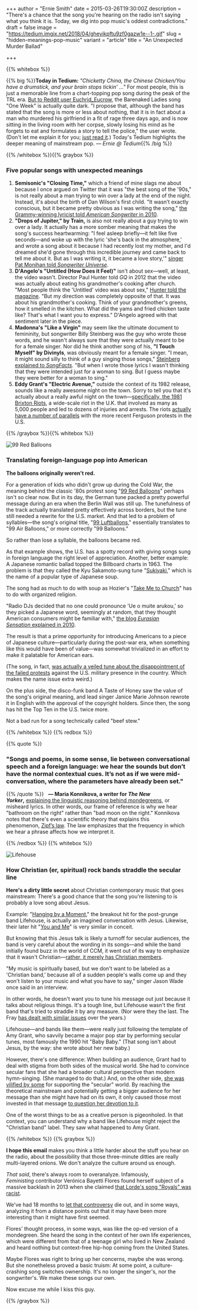 +++
author = "Ernie Smith"
date = 2015-03-26T19:30:00Z
description = "There's a chance that the song you're hearing on the radio isn't saying what you think it is. Today, we dig into pop music's oddest contradictions."
draft = false
image = "https://tedium.imgix.net/2018/04/gheyikpftu9zf0gazw1e--1-.gif"
slug = "hidden-meanings-pop-music"
variant = "article"
title = "An Unexpected Murder Ballad"

+++

{{% whitebox %}}

{{% big %}}**Today in Tedium:** _"Chicketty China, the Chinese Chicken/You have a drumstick, and your brain stops tickin' …"_ For most people, this is just a memorable line from a chart-topping pop song during the peak of the TRL era. [But to Reddit user Euchrid_Eucrow](http://www.reddit.com/r/FanTheories/comments/300c65/the_barenaked_ladies_song_one_week_is_about_a_man/), the Barenaked Ladies song "One Week" is actually quite dark. "I propose that, although the band has stated that the song is more or less about nothing, that it is in fact about a man who murdered his girlfriend in a fit of rage three days ago, and is now sitting in the living room with her corpse, slowly losing his mind as he forgets to eat and formulates a story to tell the police," the user wrote. (Don't let me explain it for you; [just read it](http://www.reddit.com/r/FanTheories/comments/300c65/the_barenaked_ladies_song_one_week_is_about_a_man/).) Today's Tedium highlights the deeper meaning of mainstream pop. *— Ernie @ Tedium*{{% /big %}}

{{% /whitebox %}}{{% graybox %}}

### Five popular songs with unexpected meanings

1. **Semisonic's "Closing Time,"** which a friend of mine slags me about because I once argued on Twitter that it was "the best song of the '90s," is not really about a man trying to win over a lady at the end of the night. Instead, it's about the birth of Dan Wilson's first child. "It wasn’t exactly conscious, but it became pretty obvious as I was writing the song," [the Grammy-winning lyricist told _American Songwriter_ in 2010](http://www.americansongwriter.com/2010/10/semisonic-success-story-an-interview-with-dan-wilson-2/).
2. **"Drops of Jupiter," by Train,** is also not really about a guy trying to win over a lady. It actually has a more somber meaning that makes the song's success heartwarming: "I feel asleep briefly—it felt like five seconds—and woke up with the lyric 'she's back in the atmosphere,' and wrote a song about it because I had recently lost my mother, and I'd dreamed she'd gone through this incredible journey and came back to tell me about it. But as I was writing it, it became a love story,'" [singer Pat Monihan told _Songwriter Universe_](http://www.songwriteruniverse.com/train-123.htm).
3. **D'Angelo's "Untitled (How Does it Feel)"** isn't about sex—well, at least, the video wasn't. Director Paul Hunter told _GQ_ in 2012 that the video was actually about eating his grandmother's cooking after church. "Most people think the 'Untitled' video was about sex," [Hunter told the magazine](http://www.gq.com/entertainment/music/201206/dangelo-gq-june-2012-interview?currentPage=3). "But my direction was completely opposite of that. It was about his grandmother's cooking. Think of your grandmother's greens, how it smelled in the kitchen. What did the yams and fried chicken taste like? That's what I want you to express." D'Angelo agreed with that sentiment later in the piece.
4. **Madonna's "Like a Virgin"** may seem like the ultimate document to femininity, but songwriter Billy Steinberg was the guy who wrote those words, and he wasn't always sure that they were actually meant to be for a female singer. Nor did he think another song of his, **"I Touch Myself" by Divinyls**, was obviously meant for a female singer. "I mean, it might sound silly to think of a guy singing those songs," [Steinberg explained to _SongFacts_](http://www.songfacts.com/blog/interviews/billy_steinberg/). "But when I wrote those lyrics I wasn't thinking that they were intended just for a woman to sing. But I guess maybe they were better for a woman to sing."
5. **Eddy Grant's "Electric Avenue,"** outside the context of its 1982 release, sounds like a really awesome night on the town. Sorry to tell you that it's actually about a really awful night on the town—[specifically, the 1981 Brixton Riots](http://news.bbc.co.uk/2/hi/uk_news/4854556.stm), a wide-scale riot in the U.K. that involved as many as 5,000 people and led to dozens of injuries and arrests. The riots [actually have a number of parallels](http://www.pri.org/stories/2014-11-25/black-communities-england-know-what-ferguson-going-through) with the more recent Ferguson protests in the U.S.

{{% /graybox %}}{{% whitebox %}}

![99 Red Balloons](https://tedium.imgix.net/2018/04/xlvw47wiwipwdyv9d6lp.jpg)

### Translating foreign-language pop into American

**The balloons originally weren't red.**

For a generation of kids who didn't grow up during the Cold War, the meaning behind the classic '80s protest song "[99 Red Balloons](https://www.youtube.com/watch?v=HZ1TQYjCwYc)" perhaps isn't so clear now. But in its day, the German tune packed a pretty powerful message during an era when the Berlin Wall was still up. The tunefulness of the track actually translated pretty effectively across borders, but the tune still needed a rewrite for the U.S. market. And that led to a problem of syllables—the song's original title, "[99 Luftballons](https://www.youtube.com/watch?v=9CnDvtwYn6I)," essentially translates to "99 Air Balloons," or more correctly "99 Balloons."

So rather than lose a syllable, the balloons became red.

As that example shows, the U.S. has a spotty record with giving songs sung in foreign language the right level of appreciation. Another, better example: A Japanese romantic ballad topped the Billboard charts in 1963. The problem is that they called the Kyu Sakamoto-sung tune "[Sukiyaki](https://www.youtube.com/watch?v=C35DrtPlUbc)," which is the name of a popular type of Japanese soup.

The song had as much to do with soup as Hozier's "[Take Me to Church](https://www.youtube.com/watch?v=MYSVMgRr6pw)" has to do with organized religion.

"Radio DJs decided that no one could pronounce 'Ue o muite arukou,' so they picked a Japanese word, seemingly at random, that they thought American consumers might be familiar with," [the blog _Eurasian Sensation_ explained in 2010](http://eurasian-sensation.blogspot.com/2010/10/complicated-history-of-song-sukiyaki.html).

The result is that a prime opportunity for introducing Americans to a piece of Japanese culture—particularly during the post-war era, when something like this would have been of value—was somewhat trivialized in an effort to make it palatable for American ears.

(The song, in fact, [was actually a veiled tune about the disappointment of the failed protests](http://www.npr.org/2013/06/28/196618792/bittersweet-at-no-1-how-a-japanese-song-topped-the-charts-in-1963) against the U.S. military presence in the country. Which makes the name issue extra weird.)

On the plus side, the disco-funk band A Taste of Honey saw the value of the song's original meaning, and lead singer Janice Marie Johnson rewrote it in English with the approval of the copyright holders. Since then, the song has hit the Top Ten in the U.S. twice more.

Not a bad run for a song technically called "beef stew."

{{% /whitebox %}}
{{% redbox %}}

{{% quote %}}
### "Songs and poems, in some sense, lie between conversational speech and a foreign language: we hear the sounds but don’t have the normal contextual cues. It’s not as if we were mid-conversation, where the parameters have already been set."
{{% /quote %}}
 
**— Maria Konnikova, a writer for _The New Yorker_,** [explaining the linguistic reasoning behind mondegreens](http://www.newyorker.com/science/maria-konnikova/science-misheard-lyrics-mondegreens), or misheard lyrics. In other words, our frame of reference is why we hear "bathroom on the right" rather than "bad moon on the right." Konnikova notes that there's even a scientific theory that explains this phenomenon, [Zipf’s law](http://www.cut-the-knot.org/do_you_know/zipfLaw.shtml). The law emphasizes that the frequency in which we hear a phrase affects how we interpret it.

{{% /redbox %}}
{{% whitebox %}}

![Lifehouse](https://tedium.imgix.net/2018/04/ec7x9ilcid5mbrkghims.jpg)

### How Christian (er, spiritual) rock bands straddle the secular line

**Here's a dirty little secret** about Christian contemporary music that goes mainstream: There's a good chance that the song you're listening to is probably a love song about Jesus.

Example: "[Hanging by a Moment](https://www.youtube.com/watch?v=tPnK39ax_AM)," the breakout hit for the post-grunge band Lifehouse, is actually an imagined conversation with Jesus. Likewise, their later hit "[You and Me](https://www.youtube.com/watch?v=ac3HkriqdGQ)" is very similar in conceit.

But knowing that this Jesus talk is likely a turnoff for secular audiences, the band is very careful about the wording in its songs—and while the band initially found buzz in the world of CCM, it went out of its way to emphasize that it wasn't Christian—[rather, it merely has Christian members](http://www.christianitytoday.com/iyf/truelifestories/interestingpeople/is-lifehouse-christian-band.html).

"My music is spiritually based, but we don't want to be labeled as a 'Christian band,' because all of a sudden people's walls come up and they won't listen to your music and what you have to say," singer Jason Wade once said in an interview.

In other words, he doesn't want you to tune his message out just because it talks about religious things. It's a tough line, but Lifehouse wasn't the first band that's tried to straddle it by any measure. (Nor were they the last. The Fray [has dealt with similar issues](http://www.huffingtonpost.com/2014/02/05/the-fray-christian-band_n_4731153.html) over the years.)

Lifehouse—and bands like them—were really just following the template of Amy Grant, who savvily became a major pop star by performing secular tunes, most famously the 1990 hit "Baby Baby." (That song isn't about Jesus, by the way: she wrote about her new baby.)

However, there's one difference: When building an audience, Grant had to deal with stigma from both sides of the musical world. She had to convince secular fans that she had a broader cultural perspective than modern hymn-singing. (She managed to do that.) And, on the other side, [she was vilified by some](http://www.jesus-is-savior.com/Evils%20in%20America/CCM/amy_grant.htm) for supporting the "secular" world. By reaching the theoretical mainstream and potentially getting a bigger audience for her message than she might have had on its own, it only caused those most invested in that message [to question her devotion to it](http://danielsilliman.blogspot.com/2014/11/amy-grant-and-tensions-of-mainstream.html).

One of the worst things to be as a creative person is pigeonholed. In that context, you can understand why a band like Lifehouse might reject the "Christian band" label. They saw what happened to Amy Grant.

{{% /whitebox %}}
{{% graybox %}}

**I hope this email** makes you think a little harder about the stuff you hear on the radio, about the possibility that those three-minute ditties are really multi-layered onions. We don't analyze the culture around us enough.

_That said_, there's always room to overanalyze. Infamously, _Feministing_ contributor Verónica Bayetti Flores found herself subject of a massive backlash in 2013 when she claimed [that Lorde's song "Royals" was racist](http://feministing.com/2013/10/03/wow-that-lorde-song-royals-is-racist/).

We've had 18 months to [let that controversy](http://www.cnn.com/2013/10/09/showbiz/lorde-royals-racism-spat/) die out, and in some ways, analyzing it from a distance points out that it may have been more interesting than it might have first seemed.

Flores' thought process, in some ways, was like the op-ed version of a mondegreen. She heard the song in the context of her own life experiences, which were different from that of a teenage girl who lived in New Zealand and heard nothing but context-free hip-hop coming from the United States.

Maybe Flores was right to bring up her concerns, maybe she was wrong. But she nonetheless proved a basic truism: At some point, a culture-crashing song switches ownership. It's no longer the singer's, nor the songwriter's. We make these songs our own.

Now excuse me while I kiss this guy.

{{% /graybox %}}